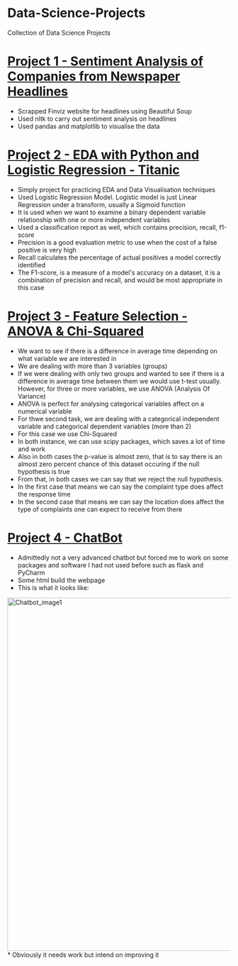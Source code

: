 # Data-Science-Projects
Collection of Data Science Projects

# [Project 1 - Sentiment Analysis of Companies from Newspaper Headlines](https://github.com/Jlod95/Data-Science-Projects)
* Scrapped Finviz website for headlines using Beautiful Soup
* Used nltk to carry out sentiment analysis on headlines
* Used pandas and matplotlib to visualise the data

# [Project 2 - EDA with Python and Logistic Regression - Titanic](https://github.com/Jlod95/Data-Science-Projects/blob/main/EDA%20with%20Python%20and%20Logistic%20Regression%20-%20Titanic.ipynb)
* Simply project for practicing EDA and Data Visualisation techniques
* Used Logistic Regression Model. Logistic model is just Linear Regression under a transform, usually a Sigmoid function
* It is used when we want to examine a binary dependent variable relationship with one or more independent variables
* Used a classification report as well, which contains precision, recall, f1-score
* Precision is a good evaluation metric to use when the cost of a false positive is very high
* Recall calculates the percentage of actual positives a model correctly identified
* The  F1-score, is a measure of a model's accuracy on a dataset, it is a combination of precision and recall, and would be most appropriate in this case

# [Project 3 - Feature Selection - ANOVA & Chi-Squared](https://github.com/Jlod95/Data-Science-Projects/blob/main/Project%203%20-%20Feature%20Selection%20-%20ANOVA%20%26%20Chi-Squared.ipynb)
* We want to see if there is a difference in average time depending on what variable we are interested in
* We are dealing with more than 3 variables (groups)
* If we were dealing with only two groups and wanted to see if there is a difference in average time between them we would use t-test usually. However, for three or more variables, we use ANOVA (Analysis Of Variance) 
* ANOVA is perfect for analysing categorical variables affect on a numerical variable
* For thwe second task, we are dealing with a categorical independent variable and categorical dependent variables (more than 2)
* For this case we use Chi-Squared
* In both instance, we can use scipy packages, which saves a lot of time and work
* Also in both cases the p-value is almost zero, that is to say there is an almost zero percent chance of this dataset occuring if the null hypothesis is true
* From that, in both cases we can say that we reject the null hypothesis. 
* In the first case that means we can say the complaint type does affect the response time
* In the second case that means we can say the location does affect the type of complaints one can expect to receive from there

# [Project 4 - ChatBot](https://github.com/Jlod95/Data-Science-Projects/blob/main/Project%204%20-%20ChatBot.py)
* Admittedly not a very advanced chatbot but forced me to work on some packages and software I had not used before such as flask and PyCharm
* Some html build the webpage
* This is what it looks like:
 <img width="797" alt="Chatbot_image1" src="https://user-images.githubusercontent.com/49656583/117686509-d91e4e80-b1ae-11eb-9709-65194393fe7d.PNG">
* Obviously it needs work but intend on improving it
